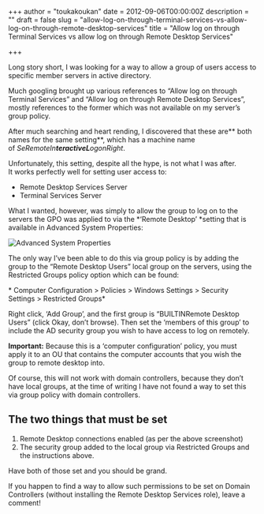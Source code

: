 +++
author = "toukakoukan"
date = 2012-09-06T00:00:00Z
description = ""
draft = false
slug = "allow-log-on-through-terminal-services-vs-allow-log-on-through-remote-desktop-services"
title = "Allow log on through Terminal Services vs allow log on through Remote Desktop Services"

+++

Long story short, I was looking for a way to allow a group of users access to specific member servers in active directory.

Much googling brought up various references to “Allow log on through Terminal Services” and “Allow log on through Remote Desktop Services”, mostly references to the former which was not available on my server’s group policy.

After much searching and heart rending, I discovered that these are** both names for the same setting**, which has a machine name of *SeRemoteIn**teractiveL**ogonRight*.

Unfortunately, this setting, despite all the hype, is not what I was after.  
 It works perfectly well for setting user access to:

- Remote Desktop Services Server
- Terminal Services Server

What I wanted, however, was simply to allow the group to log on to the servers the GPO was applied to via the *‘Remote Desktop’ *setting that is available in Advanced System Properties:

![Advanced System Properties](/images/2012/09/remote-desktop-advanced-system-properties1.gif)

The only way I’ve been able to do this via group policy is by adding the group to the “Remote Desktop Users” local group on the servers, using the Restricted Groups policy option which can be found:

* Computer Configuration > Policies > Windows Settings > Security Settings > Restricted Groups*

Right click, ‘Add Group’, and the first group is “BUILTINRemote Desktop Users” (click Okay, don’t browse). Then set the ‘members of this group’ to include the AD security group you wish to have access to log on remotely.

**Important:** Because this is a ‘computer configuration’ policy, you must apply it to an OU that contains the computer accounts that you wish the group to remote desktop into.

Of course, this will not work with domain controllers, because they don’t have local groups, at the time of writing I have not found a way to set this via group policy with domain controllers.


## **The two things that must be set**

1. Remote Desktop connections enabled (as per the above screenshot)
2. The security group added to the local group via Restricted Groups and the instructions above.

Have both of those set and you should be grand.

If you happen to find a way to allow such permissions to be set on Domain Controllers (without installing the Remote Desktop Services role), leave a comment!


#

